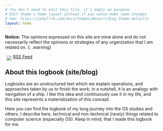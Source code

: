 ```yaml
---
# You don't need to edit this file, it's empty on purpose.
# Edit theme's home layout instead if you wanna make some changes
# See: https://jekyllrb.com/docs/themes/#overriding-theme-defaults
layout: home
---
```



**Notice:**
The opinions expressed on this site are mine alone and do not necessarily
reflect the opinions or strategies of any organization that I am related on.
{: .warning}

<a href="{{ site.url }}/feed.xml">
  <img src="{{ site.baseurl }}/images/icons/feed_a2c.png" style="float:left;padding:5px">
    RSS Feed
</a>

## About this logbook (site/blog)

Logbooks are an unstructured text which we explain operations, and approaches
taken by us to finish the work; in a nutshell, it is an analogy with navigation
of a ship. I like this idea and continuously use it in my life, and this site
represents a materialization of this concept.

Here you can find the logbook of my long journey into the OS studies and
others. I describe here, technical and non-technical (rarely) things related to
computer science (especially OS). Keep in mind, that I made this logbook for
me.
